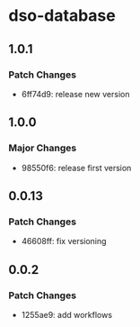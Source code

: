 # dso-database

## 1.0.1

### Patch Changes

- 6ff74d9: release new version

## 1.0.0

### Major Changes

- 98550f6: release first version

## 0.0.13

### Patch Changes

- 46608ff: fix versioning

## 0.0.2

### Patch Changes

- 1255ae9: add workflows
